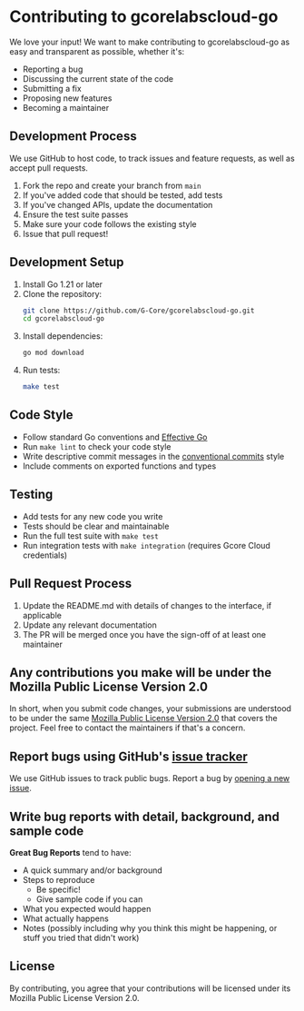 # Contributing to gcorelabscloud-go

We love your input! We want to make contributing to gcorelabscloud-go as easy and transparent as possible, whether it's:

- Reporting a bug
- Discussing the current state of the code
- Submitting a fix
- Proposing new features
- Becoming a maintainer

## Development Process

We use GitHub to host code, to track issues and feature requests, as well as accept pull requests.

1. Fork the repo and create your branch from `main`
2. If you've added code that should be tested, add tests
3. If you've changed APIs, update the documentation
4. Ensure the test suite passes
5. Make sure your code follows the existing style
6. Issue that pull request!

## Development Setup

1. Install Go 1.21 or later
2. Clone the repository:
   ```bash
   git clone https://github.com/G-Core/gcorelabscloud-go.git
   cd gcorelabscloud-go
   ```
3. Install dependencies:
   ```bash
   go mod download
   ```
4. Run tests:
   ```bash
   make test
   ```

## Code Style

- Follow standard Go conventions and [Effective Go](https://golang.org/doc/effective_go)
- Run `make lint` to check your code style
- Write descriptive commit messages in the [conventional commits](https://www.conventionalcommits.org/) style
- Include comments on exported functions and types

## Testing

- Add tests for any new code you write
- Tests should be clear and maintainable
- Run the full test suite with `make test`
- Run integration tests with `make integration` (requires Gcore Cloud credentials)

## Pull Request Process

1. Update the README.md with details of changes to the interface, if applicable
2. Update any relevant documentation
3. The PR will be merged once you have the sign-off of at least one maintainer

## Any contributions you make will be under the Mozilla Public License Version 2.0

In short, when you submit code changes, your submissions are understood to be under the same [Mozilla Public License Version 2.0](LICENSE) that covers the project. Feel free to contact the maintainers if that's a concern.

## Report bugs using GitHub's [issue tracker](https://github.com/G-Core/gcorelabscloud-go/issues)

We use GitHub issues to track public bugs. Report a bug by [opening a new issue](https://github.com/G-Core/gcorelabscloud-go/issues/new/choose).

## Write bug reports with detail, background, and sample code

**Great Bug Reports** tend to have:

- A quick summary and/or background
- Steps to reproduce
  - Be specific!
  - Give sample code if you can
- What you expected would happen
- What actually happens
- Notes (possibly including why you think this might be happening, or stuff you tried that didn't work)

## License

By contributing, you agree that your contributions will be licensed under its Mozilla Public License Version 2.0. 